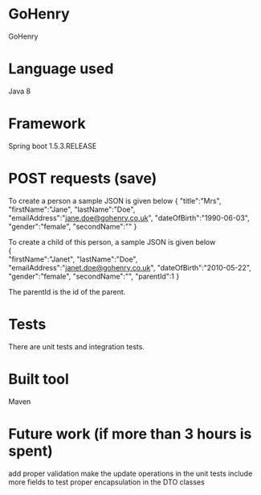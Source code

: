 # GoHenry
GoHenry

# Language used
Java 8

# Framework
Spring boot 1.5.3.RELEASE

# POST requests (save)
To create a person a sample JSON is given below
{
   "title":"Mrs",
   "firstName":"Jane",
   "lastName":"Doe",
   "emailAddress":"jane.doe@gohenry.co.uk",
   "dateOfBirth":"1990-06-03",
   "gender":"female",
   "secondName":""
}

To create a child of this person, a sample JSON is given below  
{  
     "firstName":"Janet",
     "lastName":"Doe",
     "emailAddress":"janet.doe@gohenry.co.uk",
     "dateOfBirth":"2010-05-22",
     "gender":"female",
     "secondName":"",
     "parentId":1
}

The parentId is the id of the parent.

# Tests
There are unit tests and integration tests.

# Built tool
Maven

# Future work (if more than 3 hours is spent)
add proper validation
make the update operations
in the unit tests include more fields to test
proper encapsulation in the DTO classes
